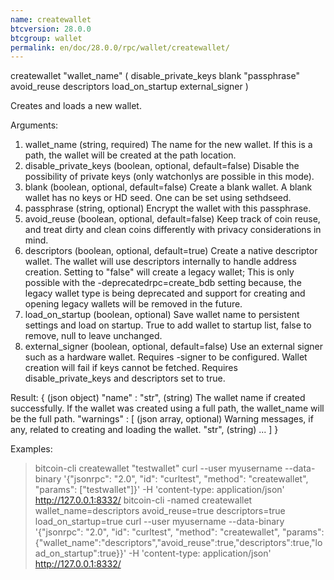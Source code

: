 ```yaml
---
name: createwallet
btcversion: 28.0.0
btcgroup: wallet
permalink: en/doc/28.0.0/rpc/wallet/createwallet/
---
```


createwallet "wallet_name" ( disable_private_keys blank "passphrase" avoid_reuse descriptors load_on_startup external_signer )

Creates and loads a new wallet.

Arguments:
1. wallet_name             (string, required) The name for the new wallet. If this is a path, the wallet will be created at the path location.
2. disable_private_keys    (boolean, optional, default=false) Disable the possibility of private keys (only watchonlys are possible in this mode).
3. blank                   (boolean, optional, default=false) Create a blank wallet. A blank wallet has no keys or HD seed. One can be set using sethdseed.
4. passphrase              (string, optional) Encrypt the wallet with this passphrase.
5. avoid_reuse             (boolean, optional, default=false) Keep track of coin reuse, and treat dirty and clean coins differently with privacy considerations in mind.
6. descriptors             (boolean, optional, default=true) Create a native descriptor wallet. The wallet will use descriptors internally to handle address creation. Setting to "false" will create a legacy wallet; This is only possible with the -deprecatedrpc=create_bdb setting because, the legacy wallet type is being deprecated and support for creating and opening legacy wallets will be removed in the future.
7. load_on_startup         (boolean, optional) Save wallet name to persistent settings and load on startup. True to add wallet to startup list, false to remove, null to leave unchanged.
8. external_signer         (boolean, optional, default=false) Use an external signer such as a hardware wallet. Requires -signer to be configured. Wallet creation will fail if keys cannot be fetched. Requires disable_private_keys and descriptors set to true.

Result:
{                    (json object)
  "name" : "str",    (string) The wallet name if created successfully. If the wallet was created using a full path, the wallet_name will be the full path.
  "warnings" : [     (json array, optional) Warning messages, if any, related to creating and loading the wallet.
    "str",           (string)
    ...
  ]
}

Examples:
> bitcoin-cli createwallet "testwallet"
> curl --user myusername --data-binary '{"jsonrpc": "2.0", "id": "curltest", "method": "createwallet", "params": ["testwallet"]}' -H 'content-type: application/json' http://127.0.0.1:8332/
> bitcoin-cli -named createwallet wallet_name=descriptors avoid_reuse=true descriptors=true load_on_startup=true
> curl --user myusername --data-binary '{"jsonrpc": "2.0", "id": "curltest", "method": "createwallet", "params": {"wallet_name":"descriptors","avoid_reuse":true,"descriptors":true,"load_on_startup":true}}' -H 'content-type: application/json' http://127.0.0.1:8332/


